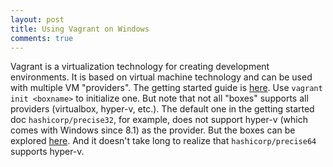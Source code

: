 ```yaml
---
layout: post
title: Using Vagrant on Windows
comments: true
---
```


Vagrant is a virtualization technology for creating development environments. It is based on virtual machine technology and can be used with multiple VM "providers". The getting started guide is [here][start]. Use `vagrant init <boxname>` to initialize one. But note that not all "boxes" supports all providers (virtualbox, hyper-v, etc.). The default one in the getting started doc `hashicorp/precise32`, for example, does not support hyper-v (which comes with Windows since 8.1) as the provider. But the boxes can be explored [here][boxes]. And it doesn't take long to realize that `hashicorp/precise64` supports hyper-v.

[start]: https://docs.vagrantup.com/v2/getting-started/index.html
[boxes]: https://atlas.hashicorp.com/boxes/search
